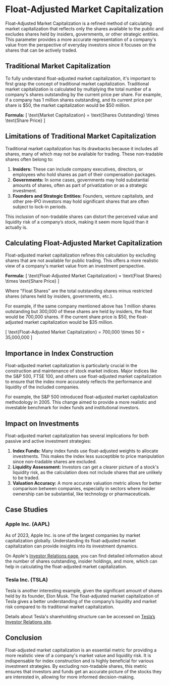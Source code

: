 # Float-Adjusted Market Capitalization

Float-Adjusted Market Capitalization is a refined method of calculating market capitalization that reflects only the shares available to the public and excludes shares held by insiders, governments, or other strategic entities. This parameter provides a more accurate representation of a company's value from the perspective of everyday investors since it focuses on the shares that can be actively traded.

## Traditional Market Capitalization
To fully understand float-adjusted market capitalization, it's important to first grasp the concept of traditional market capitalization. Traditional market capitalization is calculated by multiplying the total number of a company's shares outstanding by the current price per share. For example, if a company has 1 million shares outstanding, and its current price per share is $50, the market capitalization would be $50 million.

**Formula:**
\[ \text{Market Capitalization} = \text{Shares Outstanding} \times \text{Share Price} \]

## Limitations of Traditional Market Capitalization
Traditional market capitalization has its drawbacks because it includes all shares, many of which may not be available for trading. These non-tradable shares often belong to:

1. **Insiders:** These can include company executives, directors, or employees who hold shares as part of their compensation packages.
2. **Governments:** In some cases, governments may hold substantial amounts of shares, often as part of privatization or as a strategic investment.
3. **Founders and Strategic Entities:** Founders, venture capitalists, and other pre-IPO investors may hold significant shares that are often subject to lock-in periods.
   
This inclusion of non-tradable shares can distort the perceived value and liquidity risk of a company’s stock, making it seem more liquid than it actually is.

## Calculating Float-Adjusted Market Capitalization
Float-adjusted market capitalization refines this calculation by excluding shares that are not available for public trading. This offers a more realistic view of a company's market value from an investment perspective.

**Formula:**
\[ \text{Float-Adjusted Market Capitalization} = \text{Float Shares} \times \text{Share Price} \]

Where "Float Shares" are the total outstanding shares minus restricted shares (shares held by insiders, governments, etc.).

For example, if the same company mentioned above has 1 million shares outstanding but 300,000 of these shares are held by insiders, the float would be 700,000 shares. If the current share price is $50, the float-adjusted market capitalization would be $35 million.

\[ \text{Float-Adjusted Market Capitalization} = 700,000 \times 50 = 35,000,000 \]

## Importance in Index Construction
Float-adjusted market capitalization is particularly crucial in the construction and maintenance of stock market indices. Major indices like the S&P 500, FTSE 100, and others use float-adjusted market capitalization to ensure that the index more accurately reflects the performance and liquidity of the included companies. 

For example, the S&P 500 introduced float-adjusted market capitalization methodology in 2005. This change aimed to provide a more realistic and investable benchmark for index funds and institutional investors.

## Impact on Investments
Float-adjusted market capitalization has several implications for both passive and active investment strategies:

1. **Index Funds:** Many index funds use float-adjusted weights to allocate investments. This makes the index less susceptible to price manipulation since non-tradable shares are excluded.
2. **Liquidity Assessment:** Investors can get a clearer picture of a stock's liquidity risk, as the calculation does not include shares that are unlikely to be traded.
3. **Valuation Accuracy:** A more accurate valuation metric allows for better comparison between companies, especially in sectors where insider ownership can be substantial, like technology or pharmaceuticals.

## Case Studies
### Apple Inc. (AAPL)
As of 2023, Apple Inc. is one of the largest companies by market capitalization globally. Understanding its float-adjusted market capitalization can provide insights into its investment dynamics. 

On Apple's [Investor Relations page](https://investor.apple.com/), you can find detailed information about the number of shares outstanding, insider holdings, and more, which can help in calculating the float-adjusted market capitalization.

### Tesla Inc. (TSLA)
Tesla is another interesting example, given the significant amount of shares held by its founder, Elon Musk. The float-adjusted market capitalization of Tesla gives a better understanding of the company’s liquidity and market risk compared to its traditional market capitalization.

Details about Tesla's shareholding structure can be accessed on [Tesla’s Investor Relations site](https://ir.tesla.com/).

## Conclusion
Float-adjusted market capitalization is an essential metric for providing a more realistic view of a company's market value and liquidity risk. It is indispensable for index construction and is highly beneficial for various investment strategies. By excluding non-tradable shares, this metric ensures that investors and funds get an accurate picture of the stocks they are interested in, allowing for more informed decision-making.
